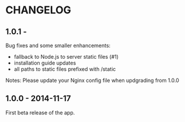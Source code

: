 
# CHANGELOG

## 1.0.1 -

Bug fixes and some smaller enhancements:
- fallback to Node.js to server static files (#1)
- installation guide updates
- all paths to static files prefixed with /static

Notes: Please update your Nginx config file when updgrading from 1.0.0

## 1.0.0 - 2014-11-17

First beta release of the app.
